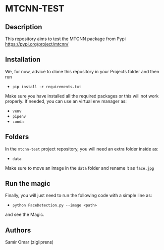 # MTCNN-TEST
## Description
This repository aims to test the MTCNN package from Pypi https://pypi.org/project/mtcnn/

## Installation
We, for now, advice to clone this repository in your Projects folder and then run
* `pip install -r requirements.txt`

Make sure you have installed all the required packages or this will not work properly.
If needed, you can use an virtual env manager as:
* `venv`
* `pipenv`
* `conda`

## Folders
In the `mtcnn-test` project repository, you will need an extra folder inside as:
* `data`

Make sure to move an image in the `data` folder and rename it as `face.jpg`

## Run the magic
Finally, you will just need to run the following code with a simple line as:
* `python FaceDetection.py --image <path>`

and see the Magic.

## Authors
Samir Omar (zigiiprens)